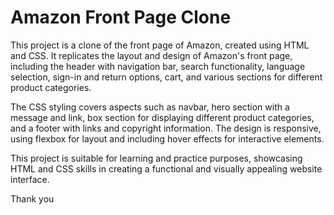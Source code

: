 # Amazon Front Page Clone

This project is a clone of the front page of Amazon, created using HTML and CSS. It replicates the layout and design of Amazon's front page, including the header with navigation bar, search functionality, language selection, sign-in and return options, cart, and various sections for different product categories. 

The CSS styling covers aspects such as navbar, hero section with a message and link, box section for displaying different product categories, and a footer with links and copyright information. The design is responsive, using flexbox for layout and including hover effects for interactive elements.

This project is suitable for learning and practice purposes, showcasing HTML and CSS skills in creating a functional and visually appealing website interface.

Thank you